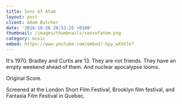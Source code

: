 ```yaml
---
title: Sons of Atom
layout: post
client: Adam Butcher
date: '2016-10-26 20:51:25 +0100'
thumbnail: /images/thumbnails/sonsofatom.png
category: music
embed: https://www.youtube.com/embed/-hpy_wXVGlk?
---
```


It's 1970. Bradley and Curtis are 13. They are not friends. They have an empty weekend ahead of them. And nuclear apocalypse looms.

Original Score.

Screened at the London Short Film Festival, Brooklyn film festival, and Fantasia Film Festival in Quebec.

